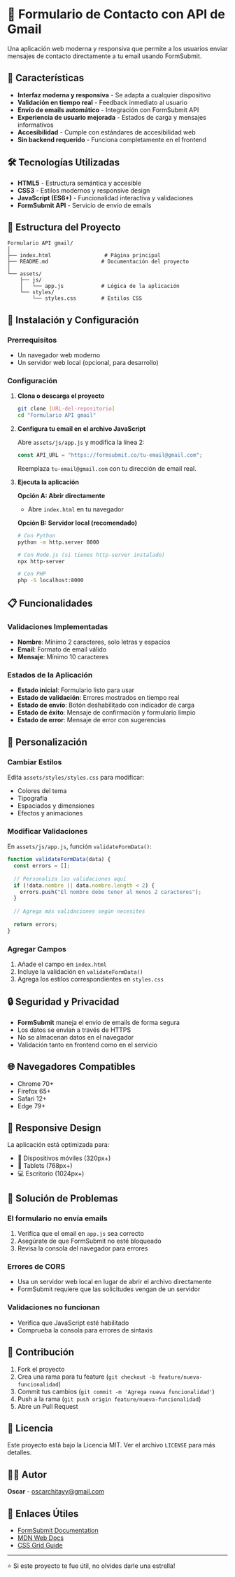 # 📧 Formulario de Contacto con API de Gmail

Una aplicación web moderna y responsiva que permite a los usuarios enviar mensajes de contacto directamente a tu email usando FormSubmit.

## 🚀 Características

- **Interfaz moderna y responsiva** - Se adapta a cualquier dispositivo
- **Validación en tiempo real** - Feedback inmediato al usuario
- **Envío de emails automático** - Integración con FormSubmit API
- **Experiencia de usuario mejorada** - Estados de carga y mensajes informativos
- **Accesibilidad** - Cumple con estándares de accesibilidad web
- **Sin backend requerido** - Funciona completamente en el frontend

## 🛠️ Tecnologías Utilizadas

- **HTML5** - Estructura semántica y accesible
- **CSS3** - Estilos modernos y responsive design
- **JavaScript (ES6+)** - Funcionalidad interactiva y validaciones
- **FormSubmit API** - Servicio de envío de emails

## 📁 Estructura del Proyecto

```
Formulario API gmail/
│
├── index.html                 # Página principal
├── README.md                 # Documentación del proyecto
│
└── assets/
    ├── js/
    │   └── app.js            # Lógica de la aplicación
    └── styles/
        └── styles.css        # Estilos CSS
```

## 🔧 Instalación y Configuración

### Prerrequisitos

- Un navegador web moderno
- Un servidor web local (opcional, para desarrollo)

### Configuración

1. **Clona o descarga el proyecto**
   ```bash
   git clone [URL-del-repositorio]
   cd "Formulario API gmail"
   ```

2. **Configura tu email en el archivo JavaScript**
   
   Abre `assets/js/app.js` y modifica la línea 2:
   ```javascript
   const API_URL = "https://formsubmit.co/tu-email@gmail.com";
   ```
   Reemplaza `tu-email@gmail.com` con tu dirección de email real.

3. **Ejecuta la aplicación**
   
   **Opción A: Abrir directamente**
   - Abre `index.html` en tu navegador

   **Opción B: Servidor local (recomendado)**
   ```bash
   # Con Python
   python -m http.server 8000
   
   # Con Node.js (si tienes http-server instalado)
   npx http-server
   
   # Con PHP
   php -S localhost:8000
   ```

## 📋 Funcionalidades

### Validaciones Implementadas

- **Nombre**: Mínimo 2 caracteres, solo letras y espacios
- **Email**: Formato de email válido
- **Mensaje**: Mínimo 10 caracteres

### Estados de la Aplicación

- **Estado inicial**: Formulario listo para usar
- **Estado de validación**: Errores mostrados en tiempo real
- **Estado de envío**: Botón deshabilitado con indicador de carga
- **Estado de éxito**: Mensaje de confirmación y formulario limpio
- **Estado de error**: Mensaje de error con sugerencias

## 🎨 Personalización

### Cambiar Estilos

Edita `assets/styles/styles.css` para modificar:
- Colores del tema
- Tipografía
- Espaciados y dimensiones
- Efectos y animaciones

### Modificar Validaciones

En `assets/js/app.js`, función `validateFormData()`:
```javascript
function validateFormData(data) {
  const errors = [];
  
  // Personaliza las validaciones aquí
  if (!data.nombre || data.nombre.length < 2) {
    errors.push("El nombre debe tener al menos 2 caracteres");
  }
  
  // Agrega más validaciones según necesites
  
  return errors;
}
```

### Agregar Campos

1. Añade el campo en `index.html`
2. Incluye la validación en `validateFormData()`
3. Agrega los estilos correspondientes en `styles.css`

## 🔒 Seguridad y Privacidad

- **FormSubmit** maneja el envío de emails de forma segura
- Los datos se envían a través de HTTPS
- No se almacenan datos en el navegador
- Validación tanto en frontend como en el servicio

## 🌐 Navegadores Compatibles

- Chrome 70+
- Firefox 65+
- Safari 12+
- Edge 79+

## 📱 Responsive Design

La aplicación está optimizada para:
- 📱 Dispositivos móviles (320px+)
- 📲 Tablets (768px+)
- 💻 Escritorio (1024px+)

## 🐛 Solución de Problemas

### El formulario no envía emails

1. Verifica que el email en `app.js` sea correcto
2. Asegúrate de que FormSubmit no esté bloqueado
3. Revisa la consola del navegador para errores

### Errores de CORS

- Usa un servidor web local en lugar de abrir el archivo directamente
- FormSubmit requiere que las solicitudes vengan de un servidor

### Validaciones no funcionan

- Verifica que JavaScript esté habilitado
- Comprueba la consola para errores de sintaxis

## 🤝 Contribución

1. Fork el proyecto
2. Crea una rama para tu feature (`git checkout -b feature/nueva-funcionalidad`)
3. Commit tus cambios (`git commit -m 'Agrega nueva funcionalidad'`)
4. Push a la rama (`git push origin feature/nueva-funcionalidad`)
5. Abre un Pull Request

## 📝 Licencia

Este proyecto está bajo la Licencia MIT. Ver el archivo `LICENSE` para más detalles.

## 👨‍💻 Autor

**Oscar** - [oscarchitayy@gmail.com](mailto:oscarchitayy@gmail.com)

## 🔗 Enlaces Útiles

- [FormSubmit Documentation](https://formsubmit.co/)
- [MDN Web Docs](https://developer.mozilla.org/)
- [CSS Grid Guide](https://css-tricks.com/snippets/css/complete-guide-grid/)

---

⭐ Si este proyecto te fue útil, no olvides darle una estrella!
